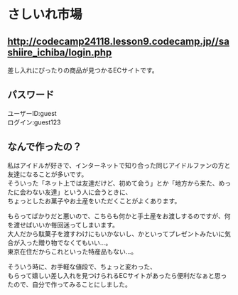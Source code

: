 # さしいれ市場
## http://codecamp24118.lesson9.codecamp.jp//sashiire_ichiba/login.php

差し入れにぴったりの商品が見つかるECサイトです。

## パスワード
ユーザーID:guest  
ログイン:guest123  


## なんで作ったの？
私はアイドルが好きで、インターネットで知り合った同じアイドルファンの方と友達になることが多いです。  
そういった「ネット上では友達だけど、初めて会う」とか「地方から来た、めったに会わない友達」という人に会うときに、  
ちょっとしたお菓子やお土産をいただくことがよくあります。  
  
もらってばかりだと悪いので、こちらも何かと手土産をお渡しするのですが、何を渡せばいいか毎回迷ってしまいます。  
大人だから駄菓子を渡すわけにもいかないし、かといってプレゼントみたいに気合が入った贈り物でなくてもいい…。  
東京在住だからこれといった特産品もない…。  
  
そういう時に、お手軽な値段で、ちょっと変わった、  
もらって嬉しい差し入れを見つけられるECサイトがあったら便利だなぁと思ったので、自分で作ってみることにしました。
